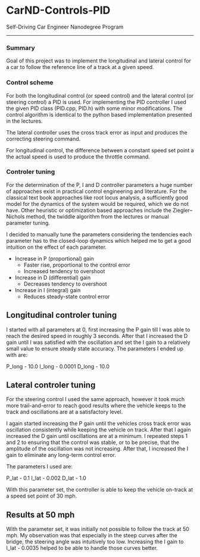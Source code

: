 # CarND-Controls-PID
Self-Driving Car Engineer Nanodegree Program

---
### Summary

Goal of this project was to implement the longitudinal and lateral control for a car to follow the reference line of a track at a given speed.

### Control scheme

For both the longitudinal control (or speed control) and the lateral control (or steering control) a PID is used. For implementing the PID controller I used the given PID class (PID.cpp, PID.h) with some minor modifications. The control algorithm is identical to the python based implementation presented in the lectures.

The lateral controller uses the cross track error as input and produces the correcting steering command. 

For longitudinal control, the difference between a constant speed set point a the actual speed is used to produce the throttle command.

### Controler tuning 

For the determination of the P, I and D controller parameters a huge number of approaches exist in practical control engineering and literature. For the classical text book approaches like root locus analysis, a sufficiently good model for the dynamics of the system would be required, which we do not have. Other heuristic or optimization based approaches include the Ziegler–Nichols method, the twiddle algorithm from the lectures or manual parameter tuning.

I decided to manually tune the parameters considering the tendencies each parameter has to the closed-loop dynamics which helped me to get a good intuition on the effect of each parameter.

* Increase in P (proportional) gain
  * Faster rise, proportional to the control error
  * Increased tendency to overshoot
* Increase in D (differential) gain
  * Decreases tendency to overshoot 
* Increase in I (integral) gain
  * Reduces steady-state control error

## Longitudinal controler tuning

I started with all parameters at 0, first increasing the P gain till I was able to reach the desired speed in roughly 3 seconds. After that I increased the D gain until I was satisfied with the oscillation and set the I gain to a relatively small value to ensure steady state accuracy. The parameters I ended up with are: 


P_long - 10.0
I_long - 0.0001
D_long - 10.0

## Lateral controler tuning

For the steering control I used the same approach, however it took much more trail-and-error to reach good results where the vehicle keeps to the track and oscillations are at a satisfactory level.

I again started increasing the P gain until the vehicles cross track error was oscillation consistently while keeping the vehicle on track. After that I again increased the D gain until oscillations are at a minimum. I repeated steps 1 and 2 to ensuring that the control was stable, or to be precise, that the amplitude of the oscillation was not increasing. After that, I increased the I gain to eliminate any long-term control error. 

The parameters I used are:

P_lat - 0.1
I_lat - 0.002
D_lat - 1.0

With this parameter set, the controller is able to keep the vehicle on-track at a speed set point of 30 mph.

## Results at 50 mph

With the parameter set, it was initially not possible to follow the track at 50 mph. My observation was that especially in the steep curves after the bridge, the steering angle was intuitively too low. Increasing the I gain to  I_lat - 0.0035 helped to be able to handle those curves better.




